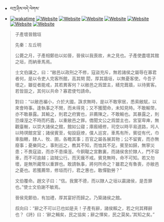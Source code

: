 - བཀྲ་ཤིས་བདེ་ལེགས་ 
- [![wakatime](https://wakatime.com/badge/user/5043ee4a-e361-4607-9d47-d557f2005d05.svg)](https://wakatime.com/@5043ee4a-e361-4607-9d47-d557f2005d05)	[![Website](https://img.shields.io/website?label=&up_color=orange&up_message=Tianchi&url=https%3A%2F%2Fshields.io)](https://tianchi.aliyun.com/home/science/scienceDetail?userId=1095279182618)	[![Website](https://img.shields.io/website?label=&up_color=blue&up_message=Kaggle&url=https%3A%2F%2Fshields.io)](https://www.kaggle.com/ivanxu/)	[![Website](https://img.shields.io/website?label=&up_color=gay&up_message=Yuque&url=https%3A%2F%2Fshields.io)](https://www.yuque.com/ivanaxu)	[![Website](https://img.shields.io/website?label=&up_color=brown&up_message=Leetcode&url=https%3A%2F%2Fshields.io)](https://leetcode.cn/u/ivanaxu)	[![Website](https://img.shields.io/website?label=&up_color=violet&up_message=AIstudio&url=https%3A%2F%2Fshields.io)](https://aistudio.baidu.com/aistudio/personalcenter/thirdview/979775)	[![Website](https://img.shields.io/website?label=&up_color=red&up_message=Gitee&url=https%3A%2F%2Fshields.io)](https://gitee.com/IvanaXu)	[![Website](https://img.shields.io/website?label=&up_color=yellow&up_message=Monkeytype&url=https%3A%2F%2Fshields.io)](https://monkeytype.com/profile/IvanaXu) 

> 子產壞晉館垣
> 
> 先秦：左丘明 
> 
> 公薨之月，子產相鄭伯以如晉，晉侯以我喪故，未之見也。子產使盡壞其館之垣，而納車馬焉。
> 
> 士文伯讓之，曰：“敝邑以政刑之不修，寇盜充斥，無若諸侯之屬辱在寡君者何，是以令吏人完客所館，高其閈 閎，厚其牆垣，以無憂客使。今吾子壞之，雖從者能戒，其若異客何？以敝邑之爲盟主，繕完葺牆，以待賓客。若皆毀之，其何以共命？寡君使匄請命。
> 
> 對曰：“以敝邑褊小，介於大國，誅求無時，是以不敢寧居，悉索敝賦，以來會時事。逢執事之不閒，而未得見；又不獲聞命，未知見時。不敢輸幣，亦不敢暴露。其輸之，則君之府實也，非薦陳之，不敢輸也。其暴露之，則恐燥溼之不時而朽蠹，以重敝邑之罪。僑聞文公之爲盟主也，宮室卑庳，無觀臺榭，以崇大諸侯之館，館如公寢；庫廄繕修，司空以時平易道路，圬人以時塓館宮室；諸侯賓至，甸設庭燎，僕人巡宮，車馬有所，賓從有代，巾車脂轄，隸人、牧、圉，各瞻其事；百官之屬各展其物；公不留賓，而亦無廢事；憂樂同之，事則巡之，教其不知，而恤其不足。賓至如歸，無寧災患；不畏寇盜，而亦不患燥溼。今銅鞮之宮數裏，而諸侯舍於隸人，門不容車，而不可逾越；盜賊公行。而天癘不戒。賓見無時，命不可知。若又勿壞，是無所藏幣以重罪也。敢請執事，將何所命之？雖君之有魯喪，亦敝邑之憂也。若獲薦幣，修垣而行，君之惠也，敢憚勤勞？”
> 
> 文伯覆命。趙文子曰：“信。我實不德，而以隸人之垣以贏諸侯，是吾罪也。”使士文伯謝不敏焉。
> 
> 晉侯見鄭伯，有加禮，厚其宴好而歸之。乃築諸侯之館。
> 
> 叔向曰：“辭之不可以已也如是夫！子產有辭，諸侯賴之，若之何其釋辭也？《詩》曰：‘辭之輯矣，民之協矣；辭之懌矣，民之莫矣。’其知之矣。”
>
